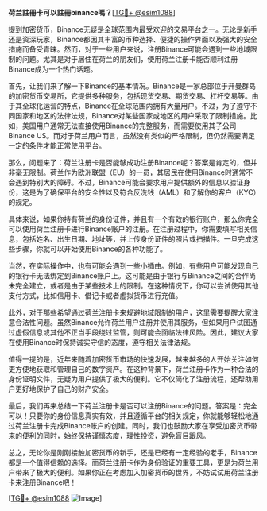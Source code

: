 **荷兰註冊卡可以註冊binance嗎？**[[TG💪+ @esim1088](https://t.me/s/esim1088)]

提到加密货币，Binance无疑是全球范围内最受欢迎的交易平台之一。无论是新手还是资深玩家，Binance都因其丰富的币种选择、便捷的操作界面以及强大的安全措施而备受青睐。然而，对于一些用户来说，注册Binance可能会遇到一些地域限制的问题。尤其是对于居住在荷兰的朋友们，使用荷兰注册卡能否顺利注册Binance成为一个热门话题。

首先，让我们来了解一下Binance的基本情况。Binance是一家总部位于开曼群岛的加密货币交易所，它提供多种服务，包括现货交易、期货交易、杠杆交易等。由于其全球化运营的特点，Binance在全球范围内拥有大量用户。不过，为了遵守不同国家和地区的法律法规，Binance对某些国家或地区的用户采取了限制措施。比如，美国用户通常无法直接使用Binance的完整服务，而需要使用其子公司Binance US。而对于荷兰用户而言，虽然没有类似的严格限制，但仍然需要满足一定的条件才能正常使用平台。

那么，问题来了：荷兰注册卡是否能够成功注册Binance呢？答案是肯定的，但并非毫无限制。荷兰作为欧洲联盟（EU）的一员，其居民在使用Binance时通常不会遇到特别大的障碍。不过，Binance可能会要求用户提供额外的信息以验证身份，这是为了确保平台的安全性以及符合反洗钱（AML）和了解你的客户（KYC）的规定。

具体来说，如果你持有荷兰的身份证件，并且有一个有效的银行账户，那么你完全可以使用荷兰注册卡进行Binance账户的注册。在注册过程中，你需要填写相关信息，包括姓名、出生日期、地址等，并上传身份证件的照片或扫描件。一旦完成这些步骤，你就可以开始使用Binance的各种功能了。

当然，在实际操作中，也有可能会遇到一些小插曲。例如，有些用户可能发现自己的银行卡无法绑定到Binance账户上。这可能是由于银行与Binance之间的合作尚未完全建立，或者是由于某些技术上的限制。在这种情况下，你可以尝试使用其他支付方式，比如信用卡、借记卡或者虚拟货币进行充值。

此外，对于那些希望通过荷兰注册卡来规避地域限制的用户，这里需要提醒大家注意合法性问题。虽然Binance允许荷兰用户注册并使用其服务，但如果用户试图通过虚假信息或其他不正当手段绕过监管，则可能会面临法律风险。因此，建议大家在使用Binance时保持诚实守信的态度，遵守相关法律法规。

值得一提的是，近年来随着加密货币市场的快速发展，越来越多的人开始关注如何更方便地获取和管理自己的数字资产。在这种背景下，荷兰注册卡作为一种合法的身份证明文件，无疑为用户提供了极大的便利。它不仅简化了注册流程，还帮助用户更好地保护了自己的财产安全。

最后，我们再来总结一下荷兰注册卡是否可以注册Binance的问题。答案是：完全可以！只要你的身份信息真实有效，并且遵循平台的相关规定，你就能够轻松地通过荷兰注册卡完成Binance账户的创建。同时，我们也鼓励大家在享受加密货币带来的便利的同时，始终保持谨慎态度，理性投资，避免盲目跟风。

总之，无论你是刚刚接触加密货币的新手，还是已经有一定经验的老手，Binance都是一个值得信赖的选择。而荷兰注册卡作为身份验证的重要工具，更是为荷兰用户带来了极大的便利。如果你正在考虑加入加密货币的世界，不妨试试用荷兰注册卡来注册Binance吧！

[[TG💪+ @esim1088](https://t.me/s/esim1088) ![Image](https://i.postimg.cc/4NQfJmqS/Snipaste-2025-05-13-00-14-12.png)]